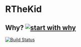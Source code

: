 # RTheKid
## Why? [![start with why](https://img.shields.io/badge/start%20with-why%3F-brightgreen.svg?style=flat)](http://www.ted.com/talks/simon_sinek_how_great_leaders_inspire_action)
[![Build Status](https://travis-ci.com/devprophet/RTheKid.svg?branch=master)](https://travis-ci.com/devprophet/RTheKid)
